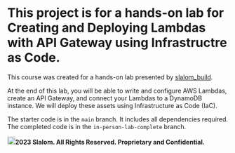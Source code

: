 <h1>This project is for a hands-on lab for Creating and Deploying Lambdas with API Gateway using Infrastructre as Code.</h1>

This course was created for a hands-on lab presented by [slalom_build](https://www.slalombuild.com/).

At the end of this lab, you will be able to write and configure AWS Lambdas, create an API Gateway, and connect your Lambdas to a DynamoDB instance. We will deploy these assets using Infrastructure as Code (IaC). 

The starter code is in the `main` branch. It includes all dependencies required. The completed code is in the `in-person-lab-complete` branch.

<b><img width="18" alt="image" src="https://user-images.githubusercontent.com/50638786/230966530-e89d784e-5f99-4223-9177-3ed06a316d2f.png">2023 Slalom. All Rights Reserved. Proprietary and Confidential.</b> 
